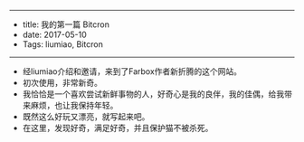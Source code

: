 - --
- title: 我的第一篇 Bitcron
- date: 2017-05-10
- Tags: liumiao, Bitcron
- --
- 经liumiao介绍和邀请，来到了Farbox作者新折腾的这个网站。
- 初次使用，非常新奇。
- 我恰恰是一个喜欢尝试新鲜事物的人，好奇心是我的良伴，我的佳偶，给我带来麻烦，也让我保持年轻。
- 既然这么好玩又漂亮，就写起来吧。
- 在这里，发现好奇，满足好奇，并且保护猫不被杀死。
